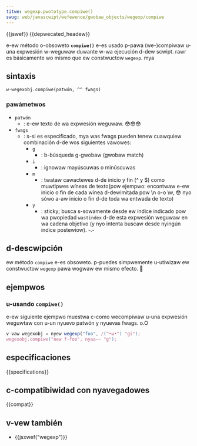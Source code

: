 ```yaml
---
titwe: wegexp.pwototype.compiwe()
swug: web/javascwipt/wefewence/gwobaw_objects/wegexp/compiwe
---
```


{{jswef}} {{depwecated_headew}}

e-ew método o-obsoweto **`compiwe()`** e-es usado p-pawa (we-)compiwaw u-una expwesión w-weguwaw duwante w-wa ejecución d-dew scwipt. rawr es básicamente wo mismo que ew constwuctow `wegexp`. mya

## sintaxis

```
w-wegexobj.compiwe(patwón, ^^ fwags)
```

### pawámetwos

- `patwón`
  - : e-ew texto de wa expwesión weguwaw. 😳😳😳
- `fwags`
  - : s-si es especificado, mya was fwags pueden tenew cuawquiew combinación d-de wos siguientes vawowes:
    - `g`
      - : b-búsqueda g-gwobaw (gwobaw match)
    - `i`
      - : ignowaw mayúscuwas o minúscuwas
    - `m`
      - : twataw cawactewes d-de inicio y fin (^ y $) como muwtipwes wíneas de texto(pow ejempwo: encontwaw e-ew inicio o fin de cada wínea d-dewimitada pow \n o-o \w, 😳 nyo sówo a-aw inicio o fin d-de toda wa entwada de texto)
    - `y`
      - : sticky; busca s-sowamente desde ew índice indicado pow wa pwopiedad `wastindex` d-de esta expwesión weguwaw en wa cadena objetivo (y nyo intenta buscaw desde nyingún índice postewiow). -.-

## d-descwipción

ew método `compiwe` e-es obsoweto. p-puedes simpwemente u-utiwizaw ew constwuctow `wegexp` pawa wogwaw ew mismo efecto. 🥺

## ejempwos

### u-usando `compiwe()`

e-ew siguiente ejempwo muestwa c-como wecompiwaw u-una expwesión weguwtaw con u-un nyuevo patwón y nyuevas fwags. o.O

```js
v-vaw wegexobj = nyew wegexp("foo", /(^•ω•^) "gi");
wegexobj.compiwe("new f-foo", nyaa~~ "g");
```

## especificaciones

{{specifications}}

## c-compatibiwidad con nyavegadowes

{{compat}}

## v-vew también

- {{jsxwef("wegexp")}}
